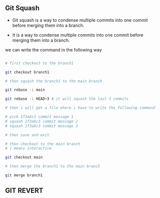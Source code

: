 ## Git Squash

- Git squash is a way to condense multiple commits into one commit before merging them into a branch.

- It is a way to condense multiple commits into one commit before merging them into a branch.

we can write the command in the following way

```bash

# first checkout to the branch1

git checkout branch1

# then squash the branch1 to the main branch

git rebase -i main

git rebase -i HEAD~3 # it will squash the last 3 commits

# then i will get a file where i have to write the following command

# pick 1f3a6c3 commit message 1
# squash 1f3a6c3 commit message 2
# squash 1f3a6c3 commit message 3

# then save and exit

# then checkout to the main branch
# i means interactive

git checkout main

# then merge the branch1 to the main branch

git merge branch1

```

## GIT REVERT
